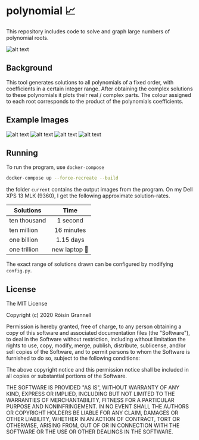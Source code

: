 
# polynomial 📈

This repository includes code to solve and graph large numbers of polynomial roots.

![alt text](examples/example-6.png "Monic Polynomial Graph")

## Background

This tool generates solutions to all polynomials of a fixed order, with coefficients in a certain integer range. After obtaining the complex solutions to these polynomials it plots their real / complex parts. The colour assigned to each root corresponds to the product of the polynomials coefficients.

## Example Images

![alt text](examples/example-6.png "Monic Polynomial Graph")
![alt text](examples/example-3.png "Monic Polynomial Graph")
![alt text](examples/example-4.png "Monic Polynomial Graph")
![alt text](examples/example-5.png "Monic Polynomial Graph")

## Running

To run the program, use `docker-compose`

```sh
docker-compose up --force-recreate --build
```

the folder `current` contains the output images from the program. On my Dell XPS 13 MLK (9360), I get the following approximate solution-rates.

| Solutions     | Time          |
| ------------- |:-------------:|
| ten thousand  | 1 second      |
| ten million   | 16 minutes    |
| one billion   | 1.15 days     |
| one trillion  | new laptop 🙁 |

The exact range of solutions drawn can be configured by modifying `config.py`.

## License

The MIT License

Copyright (c) 2020 Róisín Grannell

Permission is hereby granted, free of charge, to any person obtaining a copy of this software and associated documentation files (the "Software"), to deal in the Software without restriction, including without limitation the rights to use, copy, modify, merge, publish, distribute, sublicense, and/or sell copies of the Software, and to permit persons to whom the Software is furnished to do so, subject to the following conditions:

The above copyright notice and this permission notice shall be included in all copies or substantial portions of the Software.

THE SOFTWARE IS PROVIDED "AS IS", WITHOUT WARRANTY OF ANY KIND, EXPRESS OR IMPLIED, INCLUDING BUT NOT LIMITED TO THE WARRANTIES OF MERCHANTABILITY, FITNESS FOR A PARTICULAR PURPOSE AND NONINFRINGEMENT. IN NO EVENT SHALL THE AUTHORS OR COPYRIGHT HOLDERS BE LIABLE FOR ANY CLAIM, DAMAGES OR OTHER LIABILITY, WHETHER IN AN ACTION OF CONTRACT, TORT OR OTHERWISE, ARISING FROM, OUT OF OR IN CONNECTION WITH THE SOFTWARE OR THE USE OR OTHER DEALINGS IN THE SOFTWARE.
